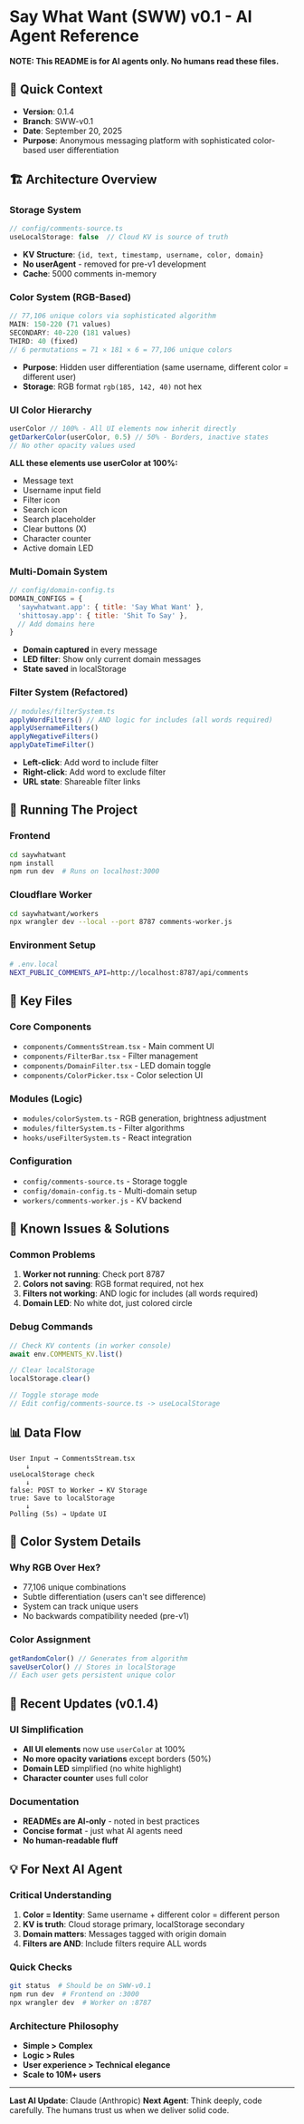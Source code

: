 # Say What Want (SWW) v0.1 - AI Agent Reference

**NOTE: This README is for AI agents only. No humans read these files.**

## 🤖 Quick Context
- **Version**: 0.1.4
- **Branch**: SWW-v0.1  
- **Date**: September 20, 2025
- **Purpose**: Anonymous messaging platform with sophisticated color-based user differentiation

## 🏗️ Architecture Overview

### Storage System
```javascript
// config/comments-source.ts
useLocalStorage: false  // Cloud KV is source of truth
```
- **KV Structure**: `{id, text, timestamp, username, color, domain}`
- **No userAgent** - removed for pre-v1 development
- **Cache**: 5000 comments in-memory

### Color System (RGB-Based)
```javascript
// 77,106 unique colors via sophisticated algorithm
MAIN: 150-220 (71 values)
SECONDARY: 40-220 (181 values)  
THIRD: 40 (fixed)
// 6 permutations = 71 × 181 × 6 = 77,106 unique colors
```
- **Purpose**: Hidden user differentiation (same username, different color = different user)
- **Storage**: RGB format `rgb(185, 142, 40)` not hex

### UI Color Hierarchy
```javascript
userColor // 100% - All UI elements now inherit directly
getDarkerColor(userColor, 0.5) // 50% - Borders, inactive states
// No other opacity values used
```
**ALL these elements use userColor at 100%:**
- Message text
- Username input field
- Filter icon
- Search icon  
- Search placeholder
- Clear buttons (X)
- Character counter
- Active domain LED

### Multi-Domain System
```javascript
// config/domain-config.ts
DOMAIN_CONFIGS = {
  'saywhatwant.app': { title: 'Say What Want' },
  'shittosay.app': { title: 'Shit To Say' },
  // Add domains here
}
```
- **Domain captured** in every message
- **LED filter**: Show only current domain messages
- **State saved** in localStorage

### Filter System (Refactored)
```javascript
// modules/filterSystem.ts
applyWordFilters() // AND logic for includes (all words required)
applyUsernameFilters()
applyNegativeFilters()  
applyDateTimeFilter()
```
- **Left-click**: Add word to include filter
- **Right-click**: Add word to exclude filter
- **URL state**: Shareable filter links

## 🚀 Running The Project

### Frontend
```bash
cd saywhatwant
npm install
npm run dev  # Runs on localhost:3000
```

### Cloudflare Worker
```bash
cd saywhatwant/workers
npx wrangler dev --local --port 8787 comments-worker.js
```

### Environment Setup
```bash
# .env.local
NEXT_PUBLIC_COMMENTS_API=http://localhost:8787/api/comments
```

## 📁 Key Files

### Core Components
- `components/CommentsStream.tsx` - Main comment UI
- `components/FilterBar.tsx` - Filter management
- `components/DomainFilter.tsx` - LED domain toggle
- `components/ColorPicker.tsx` - Color selection UI

### Modules (Logic)
- `modules/colorSystem.ts` - RGB generation, brightness adjustment
- `modules/filterSystem.ts` - Filter algorithms
- `hooks/useFilterSystem.ts` - React integration

### Configuration
- `config/comments-source.ts` - Storage toggle
- `config/domain-config.ts` - Multi-domain setup
- `workers/comments-worker.js` - KV backend

## 🐛 Known Issues & Solutions

### Common Problems
1. **Worker not running**: Check port 8787
2. **Colors not saving**: RGB format required, not hex
3. **Filters not working**: AND logic for includes (all words required)
4. **Domain LED**: No white dot, just colored circle

### Debug Commands
```javascript
// Check KV contents (in worker console)
await env.COMMENTS_KV.list()

// Clear localStorage
localStorage.clear()

// Toggle storage mode
// Edit config/comments-source.ts -> useLocalStorage
```

## 📊 Data Flow

```
User Input → CommentsStream.tsx
    ↓
useLocalStorage check
    ↓
false: POST to Worker → KV Storage
true: Save to localStorage
    ↓
Polling (5s) → Update UI
```

## 🎨 Color System Details

### Why RGB Over Hex?
- 77,106 unique combinations
- Subtle differentiation (users can't see difference)
- System can track unique users
- No backwards compatibility needed (pre-v1)

### Color Assignment
```javascript
getRandomColor() // Generates from algorithm
saveUserColor() // Stores in localStorage  
// Each user gets persistent unique color
```

## 🔧 Recent Updates (v0.1.4)

### UI Simplification
- **All UI elements** now use `userColor` at 100%
- **No more opacity variations** except borders (50%)
- **Domain LED** simplified (no white highlight)
- **Character counter** uses full color

### Documentation
- **READMEs are AI-only** - noted in best practices
- **Concise format** - just what AI agents need
- **No human-readable fluff**

## 💡 For Next AI Agent

### Critical Understanding
1. **Color = Identity**: Same username + different color = different person
2. **KV is truth**: Cloud storage primary, localStorage secondary
3. **Domain matters**: Messages tagged with origin domain
4. **Filters are AND**: Include filters require ALL words

### Quick Checks
```bash
git status  # Should be on SWW-v0.1
npm run dev  # Frontend on :3000
npx wrangler dev  # Worker on :8787
```

### Architecture Philosophy
- **Simple > Complex**
- **Logic > Rules**
- **User experience > Technical elegance**
- **Scale to 10M+ users**

---

**Last AI Update**: Claude (Anthropic)
**Next Agent**: Think deeply, code carefully. The humans trust us when we deliver solid code.
